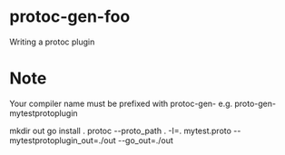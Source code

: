 # protoc-gen-foo

Writing a protoc plugin

# Note

Your compiler name must be prefixed with protoc-gen- e.g. proto-gen-mytestprotoplugin

mkdir out
go install .
protoc --proto_path . -I=. mytest.proto --mytestprotoplugin_out=./out --go_out=./out
